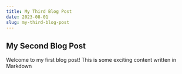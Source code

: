 ```yaml
---
title: My Third Blog Post
date: 2023-08-01
slug: my-third-blog-post 
---
```


## My Second Blog Post

Welcome to my first blog post! This is some exciting content written in Markdown